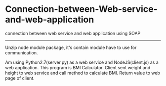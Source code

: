 # Connection-between-Web-service-and-web-application
connection between web service and web application using SOAP

---------------------------------------------------------------
Unzip node module package, it's contain module have to use for communication.

Am using Python2.7(server.py) as a web service and NodeJS(client.js) as a web application.
This program is BMI Calculator.
Client sent weight and height to web service and call method to calculate BMI.
Return value to web page of client.

